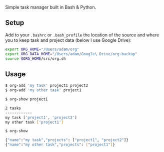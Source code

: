 Simple task manager built in Bash & Python.

## Setup

Add to your `.bashrc` or `.bash_profile` the location of the source and where you to keep task and project data (below I use Google Drive):

```bash
export ORG_HOME="/Users/adam/org"
export ORG_DATA_HOME="/Users/adam/Google\ Drive/org-backup"
source $ORG_HOME/src/org.sh

```

## Usage

```bash
$ org-add 'my task' project1 project2
$ org-add 'my other task' project1 

$ org-show project1

2 tasks
------------
my task ['project1', 'project2']
my other task ['project1']

$ org-show 

{"name":"my task","projects": ["project1", "project2"]}
{"name":"my other task","projects": ["project1"]}
```
